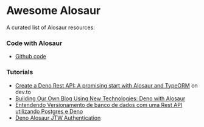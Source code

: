 # Awesome Alosaur
A curated list of Alosaur resources.

### Code with Alosaur

- [Github code](https://github.com/search?q=alosaur&type=Code) 

### Tutorials

- [Create a Deno Rest API: A promising start with Alosaur and TypeORM](https://dev.to/hugoblanc/create-a-deno-rest-api-a-promising-start-with-alosaur-and-typeorm-n28) on dev.to
- [Building Our Own Blog Using New Technologies: Deno with Alosaur](https://medium.com/javascript-in-plain-english/build-your-own-blog-with-deno-62c9909c69ce)
- [Entendendo Versionamento de banco de dados com uma Rest API utilizando Postgres e Deno](https://lucashenriquedeabreu.medium.com/versionamento-de-banco-de-dados-com-deno-migrations-ac7902e38574)
- [Deno Alosaur JTW Authentication](https://lostdeveloper.medium.com/deno-alosaur-jtw-authentication-7095902875fe)
